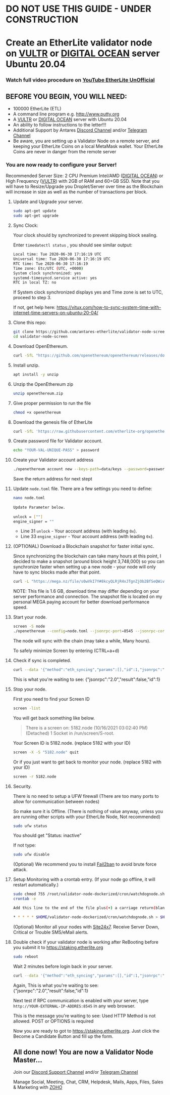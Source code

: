 # DO NOT USE THIS GUIDE - UNDER CONSTRUCTION

# Create an EtherLite validator node on [VULTR](https://www.vultr.com/?ref=6881736) or [DIGITAL OCEAN](https://m.do.co/c/e2c65321d0d2) server Ubuntu 20.04

### Watch full video procedure on [YouTube EtherLite UnOfficial](https://youtu.be/1BcjqPp10iY)

## BEFORE YOU BEGIN, YOU WILL NEED:
- 100000 EtherLite (ETL)
- A command line program e.g. http://www.putty.org
- A [VULTR](https://www.vultr.com/?ref=6881736) or [DIGITAL OCEAN](https://m.do.co/c/e2c65321d0d2) server with Ubuntu 20.04
- An ability to follow instructions to the letter!!!
- Additional Support by Antares [Discord Channel](https://discord.gg/uHEVyRc6Zb) and/or [Telegram Channel](https://t.me/etherlite_stakvaldev)
- Be aware, you are setting up a Validator Node on a remote server, and keeping your EtherLite Coins on a local MetaMask wallet. Your EtherLite Coins are never in danger from the remote server

### You are now ready to configure your Server!

Recommended Server Size: 2 CPU Premium Intel/AMD ([DIGITAL OCEAN](https://m.do.co/c/e2c65321d0d2)) or High Frequency ([VULTR](https://www.vultr.com/?ref=6881736)) with 2GB of RAM and 60+GB SSD. Note that you will have to Resize/Upgrade you Droplet/Server over time as the Blockchain will increase in size as well as the number of transactions per block.

1. Update and Upgrade your server.

   ```bash
   sudo apt-get update
   sudo apt-get upgrade
   ```

2. Sync Clock:

   Your clock should by synchronized to prevent skipping block sealing.

   Enter `timedatectl status` , you should see similar output:

   ```bash
   Local time: Tue 2020-06-30 17:16:19 UTC
   Universal time: Tue 2020-06-30 17:16:19 UTC
   RTC time: Tue 2020-06-30 17:16:19
   Time zone: Etc/UTC (UTC, +0000)
   System clock synchronized: yes
   systemd-timesyncd.service active: yes
   RTC in local TZ: no
   ```
   If System clock synchronized displays yes and Time zone is set to UTC, proceed to step 3.
   
   If not, get help here: https://vitux.com/how-to-sync-system-time-with-internet-time-servers-on-ubuntu-20-04/
   
3. Clone this repo:

   ```bash
   git clone https://github.com/antares-etherlite/validator-node-screen
   cd validator-node-screen
   ```

4. Download OpenEthereum.

   ```bash
   curl -SfL "https://github.com/openethereum/openethereum/releases/download/v3.2.2-rc.1/openethereum-linux-v3.2.2-rc.1.zip" -o openethereum.zip
   ```

5. Install unzip.

   ```bash
   apt install -y unzip
   ```

6. Unzip the OpenEthereum zip
   ```bash
   unzip openethereum.zip
   ```
7. Give proper permission to run the file
   ```bash
   chmod +x openethereum
   ```
8. Download the genesis file of EtherLite
   ```bash
   curl -SfL 'https://raw.githubusercontent.com/etherlite-org/openethereum/etherlite/crates/ethcore/res/chainspec/etherlite.json' -o genesis.json
   ```
9. Create password file for Validator account.
   ```bash
   echo "YOUR-VAL-UNIQUE-PASS" > password
   ```
10. Create your Validator account address

    ```bash
    ./openethereum account new --keys-path=data/keys --password=password --chain=etherlite
    ```
    Save the return address for next stept

12. Update `node.toml` file. There are a few settings you need to define:

    ```bash
    nano node.toml
   
    Update Parameter below.
   
    unlock = [""]
    engine_signer = ""
    ```
    - Line 31 `unlock` - Your account address (with leading `0x`).
    - Line 33 `engine_signer` - Your account address (with leading `0x`).

13. (OPTIONAL) Download a Blockchain snapshot for faster initial sync.
     
     Since synchronizing the blockchain can take many hours at this point, I decided to make a snapshot (around block height 3,748,000) so you can synchronize faster when setting up a new node - your node will only have to sync blocks made after that point.
     
     ```bash
     curl -L "https://mega.nz/file/s0wVkI7Y#8kcyQLRjR4xJTgnZjOb2BfSeQWivki-MYjcZwJebrWA" -o chains.zip
     ```
     
     NOTE: This file is 1.6 GB, download time may differ depending on your server performance and connection. The snapshot file is located on my personal MEGA paying account for better download performance speed.

13. Start your node.

     ```bash
     screen -S node
     ./openethereum --config=node.toml --jsonrpc-port=8545 --jsonrpc-cors=all --jsonrpc-interface=all --jsonrpc-hosts=all --jsonrpc-apis=web3,eth,net,parity --ws-interface=all --ws-apis=web3,eth,net,parity,pubsub --ws-origins=all --ws-hosts=all --ws-max-connections=10 --max-peers=100
     ```

     The node will sync with the chain (may take a while, Many hours).

     To safely minimize Screen by entering (CTRL+a+d)

14. Check if sync is completed.

     ```bash
     curl --data '{"method":"eth_syncing","params":[],"id":1,"jsonrpc":"2.0"}' -H "Content-Type: application/json" -X POST localhost:8545
     ```
    
     This is what you're waiting to see: {"jsonrpc":"2.0","result":false,"id":1}
     
15. Stop your node.
     
     First you need to find your Screen ID
     
     ```bash
     screen -list
     ```

     You will get back something like below.
     
     > There is a screen on:
            5182.node       (10/16/2021 03:02:40 PM)        (Detached)
     1 Socket in /run/screen/S-root.

     Your Screen ID is 5182.node. (replace 5182 with your ID)
     
      ```bash
     screen -X -S "5182.node" quit
     ```
     
     Or if you just want to get back to monitor your node. (replace 5182 with your ID)
     
      ```bash
     screen -r 5182.node
     ```

16. Security.

     There is no need to setup a UFW firewall (There are too many ports to allow for communication between nodes)

     So make sure it is Offline. (There is nothing of value anyway, unless you are running other scripts with your EtherLite Node, Not recommended)
     
     ```bash
     sudo ufw status
     ```
     
     You should get "Status: inactive"
     
     If not type: 
     
     ```bash
     sudo ufw disable
     ```

     (Optional) We recommend you to install [Fail2ban](https://linuxize.com/post/install-configure-fail2ban-on-ubuntu-20-04/) to avoid brute force attack.

17. Setup Monitoring with a crontab entry. (If your node go offline, it will restart automatically.)

     ```bash
     sudo chmod 755 /root/validator-node-dockerized/cron/watchdognode.sh
     crontab -e
    
     Add this line to the end of the file plus(+) a carriage return(blank line). save and exit.
    
     * * * * * $HOME/validator-node-dockerized/cron/watchdognode.sh > $HOME/validator-node-dockerized/cron/watchdognode.log 2>&1
     ```
     
     (Optional) Monitor all your nodes with [Site24x7](https://www.site24x7.com). Receive Server Down, Critical or Trouble SMS/eMail alerts.
     
18. Double check if your validator node is working after ReBooting before you submit it to https://staking.etherlite.org

    ```bash
    sudo reboot
    ```
    
    Wait 2 minutes before login back in your server.
    
    ```bash
    curl --data '{"method":"eth_syncing","params":[],"id":1,"jsonrpc":"2.0"}' -H "Content-Type: application/json" -X POST localhost:8545
    ```
    
    Again, This is what you're waiting to see: {"jsonrpc":"2.0","result":false,"id":1}
    
    Next test if RPC communication is enabled with your server, type `http://YOUR-EXTERNAL-IP-ADDRES:8545` in any web browser.
    
    This is the message you're waiting to see: Used HTTP Method is not allowed. POST or OPTIONS is required
    
    Now you are ready to got to https://staking.etherlite.org. Just click the Become a Candidate Button and fill up the form.

    ## All done now! You are now a Validator Node Master...
    
    Join our [Discord Support Channel](https://discord.gg/uHEVyRc6Zb) and/or [Telegram Channel](https://t.me/etherlite_stakvaldev)
    
    Manage Social, Meeting, Chat, CRM, Helpdesk, Mails, Apps, Files, Sales & Marketing with [ZOHO](https://go.zoho.com/Jfo)
